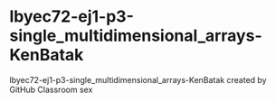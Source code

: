 # lbyec72-ej1-p3-single_multidimensional_arrays-KenBatak
lbyec72-ej1-p3-single_multidimensional_arrays-KenBatak created by GitHub Classroom
sex
